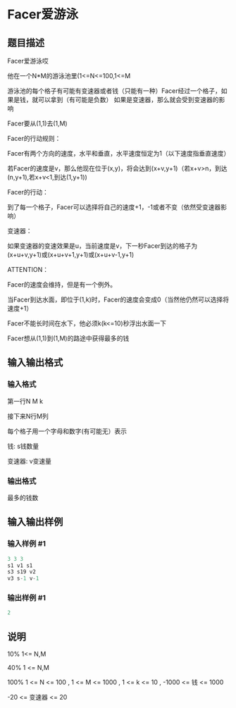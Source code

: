 # Facer爱游泳

## 题目描述

Facer爱游泳哎

他在一个N\*M的游泳池里(1<=N<=100,1<=M

游泳池的每个格子有可能有变速器或者钱（只能有一种）Facer经过一个格子，如果是钱，就可以拿到（有可能是负数） 如果是变速器，那么就会受到变速器的影响

Facer要从(1,1)去(1,M)

Facer的行动规则：

Facer有两个方向的速度，水平和垂直，水平速度恒定为1（以下速度指垂直速度）

若Facer的速度是v，那么他现在位于(x,y)，将会达到(x+v,y+1)（若x+v>n，到达(n,y+1),若x+v<1,到达(1,y+1))

Facer的行动：

到了每一个格子，Facer可以选择将自己的速度+1，-1或者不变（依然受变速器影响）

变速器：

如果变速器的变速效果是u，当前速度是v，下一秒Facer到达的格子为(x+u+v,y+1)或(x+u+v+1,y+1)或(x+u+v-1,y+1)

ATTENTION：

Facer的速度会维持，但是有一个例外。

当Facer到达水面，即位于(1,k)时，Facer的速度会变成0（当然他仍然可以选择将速度+1）

Facer不能长时间在水下，他必须k(k<=10)秒浮出水面一下

Facer想从(1,1)到(1,M)的路途中获得最多的钱

## 输入输出格式

### 输入格式

第一行N M k

接下来N行M列

每个格子用一个字母和数字(有可能无）表示

钱: s钱数量

变速器: v变速量

### 输出格式

最多的钱数

## 输入输出样例

### 输入样例 #1

```cpp
3 3 3
s1 v1 s1
s3 s19 v2
v3 s-1 v-1
```


### 输出样例 #1

```cpp
2
```


## 说明

10% 1<= N,M 

40% 1 <= N,M 

100% 1 <= N <= 100 , 1 <= M <= 1000 , 1 <= k <= 10 , -1000 <= 钱 <= 1000

-20 <= 变速器 <= 20

